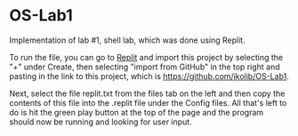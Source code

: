 # OS-Lab1
Implementation of lab #1, shell lab, which was done using Replit.

To run the file, you can go to [Replit](https://replit.com/) and import this project by selecting the "+" under Create, then selecting "import from GitHub" in the top right and pasting in the link to this project, which is https://github.com/jkolib/OS-Lab1.

Next, select the file replit.txt from the files tab on the left and then copy the contents of this file into the .replit file under the Config files. All that's left to do is hit the green play button at the top of the page and the program should now be running and looking for user input.
